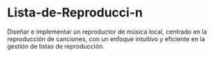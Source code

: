 # Lista-de-Reproducci-n
Diseñar e implementar un reproductor de música local, centrado en la reproducción de canciones, con un enfoque intuitivo y eficiente en la gestión de listas de reproducción. 
